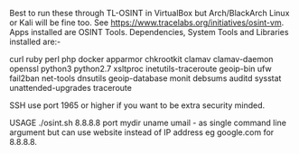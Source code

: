 Best to run these through TL-OSINT in VirtualBox but Arch/BlackArch Linux or Kali will be fine too.
See https://www.tracelabs.org/initiatives/osint-vm. Apps installed are OSINT Tools.
Dependencies, System Tools and Libraries installed are:-

curl ruby perl php docker apparmor chkrootkit clamav clamav-daemon openssl python3
python2.7 xsltproc inetutils-traceroute geoip-bin ufw fail2ban net-tools dnsutils
geoip-database monit debsums auditd sysstat unattended-upgrades traceroute

SSH
use port 1965 or higher if you want to be extra security minded.

USAGE
./osint.sh 8.8.8.8 port mydir uname umail - as single command line argument but can use website instead of IP address eg google.com for 8.8.8.8.
